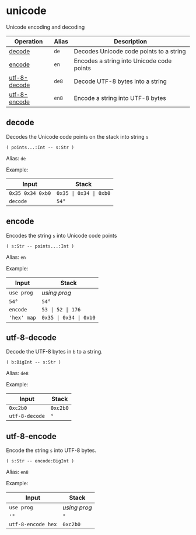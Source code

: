 # unicode

<!-- eval: use unicode -->

Unicode encoding and decoding

<!-- index -->

| Operation                     | Alias | Description
|-------------------------------|-------|--------------
| [decode](#decode)             | `de`  | Decodes Unicode code points to a string
| [encode](#encode)             | `en`  | Encodes a string into Unicode code points
| [utf-8-decode](#utf-8-decode) | `de8` | Decode UTF-8 bytes into a string
| [utf-8-encode](#utf-8-encode) | `en8` | Encode a string into UTF-8 bytes


## decode

Decodes the Unicode code points on the stack into string `s`

    ( points...:Int -- s:Str )

Alias: `de`

Example:

<!-- test: decode -->

| Input             | Stack
|-------------------|------------------
| `0x35 0x34 0xb0`  | `0x35 \| 0x34 \| 0xb0`
| `decode`          | `54°`


## encode

Encodes the string `s` into Unicode code points

    ( s:Str -- points...:Int )

Alias: `en`

Example:

<!-- test: encode -->

| Input             | Stack
|-------------------|------------------
| `use prog`        | *using prog*
| `54°`             | `54°`
| `encode`          | `53 \| 52 \| 176`
| `'hex' map`       | `0x35 \| 0x34 \| 0xb0`


## utf-8-decode

Decode the UTF-8 bytes in `b` to a string.

    ( b:BigInt -- s:Str )

Alias: `de8`

Example:

<!-- test: decode -->

| Input             | Stack
|-------------------|------------------
| `0xc2b0`          | `0xc2b0`
| `utf-8-decode`    | `°`


## utf-8-encode

Encode the string `s` into UTF-8 bytes.

    ( s:Str -- encode:BigInt )

Alias: `en8`

Example:

<!-- test: encode -->

| Input             | Stack
|-------------------|------------------
| `use prog`         | *using prog*
| `'°`               | `°`
| `utf-8-encode hex` | `0xc2b0`


